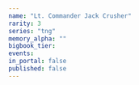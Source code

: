 ```yaml
---
name: "Lt. Commander Jack Crusher"
rarity: 3
series: "tng"
memory_alpha: ""
bigbook_tier:
events:
in_portal: false
published: false
---
```

